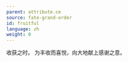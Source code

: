 ```yaml
---
parent: attribute.ce
source: fate-grand-order
id: fruitful
language: zh
weight: 0
---
```


收获之时。
为丰收而喜悦，向大地献上感谢之意。
